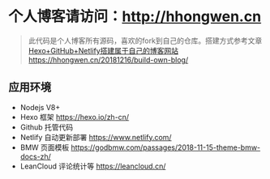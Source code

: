
# 个人博客请访问：http://hhongwen.cn

> 此代码是个人博客所有源码，喜欢的fork到自己的仓库。搭建方式参考文章[Hexo+GitHub+Netlify搭建属于自己的博客网站](https://hhongwen.cn/20181216/build-own-blog/) https://hhongwen.cn/20181216/build-own-blog/ 

## 应用环境

- Nodejs V8+
- Hexo 框架 https://hexo.io/zh-cn/
- Github 托管代码 
- Netlify 自动更新部署 https://www.netlify.com/
- BMW 页面模板 https://godbmw.com/passages/2018-11-15-theme-bmw-docs-zh/
- LeanCloud 评论统计等 https://leancloud.cn/
